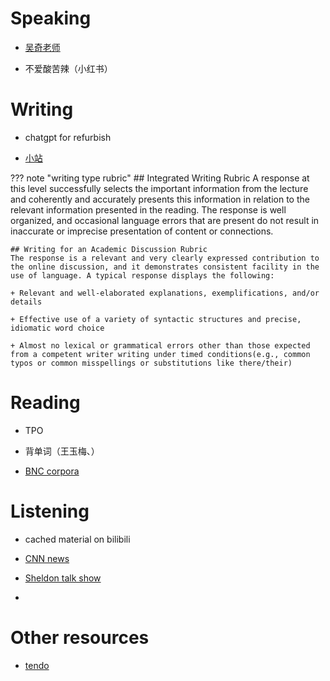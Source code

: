 # Speaking
+ [吴奇老师](https://space.bilibili.com/473498779)

+ 不爱酸苦辣（小红书）

# Writing
+ chatgpt for refurbish

+ [小站](https://top.zhan.com/toefl/listen/alltpo.html)

??? note "writing type rubric"
    ## Integrated Writing Rubric
    A response at this level successfully selects the important information from the lecture and coherently and accurately presents this information in relation to the relevant information presented in the reading. The response is well organized, and occasional language errors that are present do not result in inaccurate or imprecise presentation of content or connections.

    ## Writing for an Academic Discussion Rubric
    The response is a relevant and very clearly expressed contribution to the online discussion, and it demonstrates consistent facility in the use of language. A typical response displays the following: 

    + Relevant and well-elaborated explanations, exemplifications, and/or details

    + Effective use of a variety of syntactic structures and precise, idiomatic word choice

    + Almost no lexical or grammatical errors other than those expected from a competent writer writing under timed conditions(e.g., common typos or common misspellings or substitutions like there/their)

# Reading
+ TPO

+ 背单词（王玉梅、）

+ [BNC corpora](https://www.english-corpora.org/bnc/)

# Listening
+ cached material on bilibili

+ [CNN news](https://edition.cnn.com/cnn10)

+ [Sheldon talk show](sheltonshow.md)

+ 

# Other resources

+ [tendo](https://tendoenglish.notion.site/9365bcd14df54578829c52c467173835)